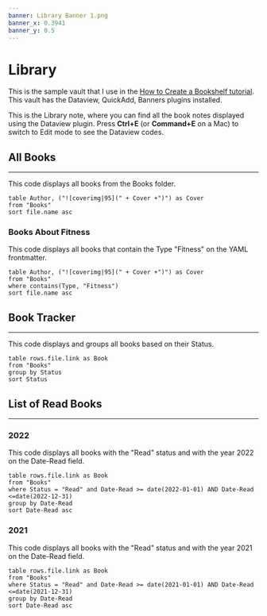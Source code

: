 ```yaml
---
banner: Library Banner 1.png
banner_x: 0.3941
banner_y: 0.5
---
```

# Library
This is the sample vault that I use in the [How to Create a Bookshelf tutorial](https://thebuccaneersbounty.wordpress.com/2021/08/21/tutorial-how-to-create-a-bookshelf-in-obsidian/). This vault has the Dataview, QuickAdd, Banners plugins installed.

This is the Library note, where you can find all the book notes displayed using the Dataview plugin. Press **Ctrl+E** (or **Command+E** on a Mac) to switch to Edit mode to see the Dataview codes.

## All Books
---
This code displays all books from the Books folder.
```dataview
table Author, ("![coverimg|95](" + Cover +")") as Cover
from "Books"
sort file.name asc
```

### Books About Fitness
This code displays all books that contain the Type "Fitness" on the YAML frontmatter.
```dataview
table Author, ("![coverimg|95](" + Cover +")") as Cover
from "Books"
where contains(Type, "Fitness")
sort file.name asc
```

## Book Tracker
---
This code displays and groups all books based on their Status.
```dataview
table rows.file.link as Book
from "Books"
group by Status
sort Status
```

## List of Read Books
---
### 2022
This code displays all books with the "Read" status and with the year 2022 on the Date-Read field.

```dataview
table rows.file.link as Book
from "Books"
where Status = "Read" and Date-Read >= date(2022-01-01) AND Date-Read <=date(2022-12-31)
group by Date-Read
sort Date-Read asc
```

### 2021
This code displays all books with the "Read" status and with the year 2021 on the Date-Read field.

```dataview
table rows.file.link as Book
from "Books"
where Status = "Read" and Date-Read >= date(2021-01-01) AND Date-Read <=date(2021-12-31)
group by Date-Read
sort Date-Read asc
```